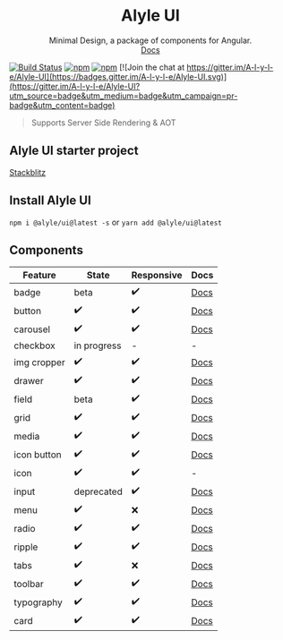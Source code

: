 <div align="center">
  <h1>Alyle UI</h1>
  Minimal Design, a package of components for Angular.
  <br/>
  <a href="https://alyle-ui.firebaseapp.com/">Docs</a>
</div>

[![Build Status](https://travis-ci.org/A-l-y-l-e/Alyle-UI.svg?branch=master)](https://travis-ci.org/A-l-y-l-e/Alyle-UI)
[![npm](https://img.shields.io/npm/v/@alyle/ui.svg?style=flat-square)](https://npmjs.com/package/@alyle/ui)
[![npm](https://img.shields.io/npm/dt/@alyle/ui.svg?style=flat-square)](https://npmjs.com/package/@alyle/ui) [![Join the chat at https://gitter.im/A-l-y-l-e/Alyle-UI](https://badges.gitter.im/A-l-y-l-e/Alyle-UI.svg)](https://gitter.im/A-l-y-l-e/Alyle-UI?utm_source=badge&utm_medium=badge&utm_campaign=pr-badge&utm_content=badge)

> Supports Server Side Rendering & AOT

## Alyle UI starter project

[Stackblitz](https://stackblitz.com/edit/angular-alyle-ui-starter?file=src%2Fapp%2Fapp.component.html)

## Install Alyle UI

`npm i @alyle/ui@latest -s` or `yarn add @alyle/ui@latest`

## Components

|Feature|State|Responsive|Docs|
|----|-----|----------|----|
|badge|beta|✔️|[Docs](https://alyle-ui.firebaseapp.com/components/badge)|
|button|✔️|✔️|[Docs](https://alyle-ui.firebaseapp.com/components/button)|
|carousel|✔️|✔️|[Docs](https://alyle-ui.firebaseapp.com/components/carousel)|
|checkbox|in progress|-|-|
|img cropper|✔️|✔️|[Docs](https://alyle-ui.firebaseapp.com/components/resizing-cropping-images)|
|drawer|✔️|✔️|[Docs](https://alyle-ui.firebaseapp.com/components/drawer)|
|field|beta|✔️|[Docs](https://alyle-ui.firebaseapp.com/components/field)|
|grid|✔️|✔️|[Docs](https://alyle-ui.firebaseapp.com/layout/grid)|
|media|✔️|✔️|[Docs](https://alyle-ui.firebaseapp.com/layout/responsive)|
|icon button|✔️|✔️|[Docs](https://alyle-ui.firebaseapp.com/components/icon-button)|
|icon|✔️|✔️|-|
|input|deprecated|✔️|[Docs](https://alyle-ui.firebaseapp.com/components/input)|
|menu|✔️|:x:|[Docs](https://alyle-ui.firebaseapp.com/components/menu)|
|radio|✔️|✔️|[Docs](https://alyle-ui.firebaseapp.com/components/radio)|
|ripple|✔️|✔️|[Docs](https://alyle-ui.firebaseapp.com/components/ripple)|
|tabs|✔️|:x:|[Docs](https://alyle-ui.firebaseapp.com/components/tabs)|
|toolbar|✔️|✔️|[Docs](https://alyle-ui.firebaseapp.com/components/toolbar)|
|typography|✔️|✔️|[Docs](https://alyle-ui.firebaseapp.com/components/typography)|
|card|✔️|✔️|[Docs](https://alyle-ui.firebaseapp.com/components/card)|
